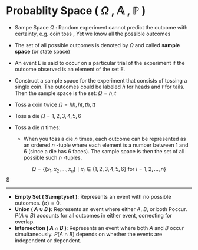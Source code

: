 # Probablity Space ( $\Omega$ , $\mathbb{A}$ , $\mathbb{P}$ )

- Sampe Space $\Omega$ : Random experiment cannot predict the outcome with certainty, e.g. coin toss , Yet we know all the possible outcomes
- The set of all possible outcomes is denoted by $\Omega$ and called **sample space** (or state space)

- An event E is said to occur on a particular trial of the experiment if the outcome observed is an element of the set E.

- Construct a sample space for the experiment that consists of tossing a single coin. The outcomes could be labeled  $h$ for heads and  $t$ for tails. Then the sample space is the set: $\Omega ={h,t}$

- Toss a coin twice $\Omega ={hh, ht, th, tt}$

- Toss a die $\Omega ={1,2,3,4,5,6}$

- Toss a die $n$ times:
    - When you toss a die $n$ times, each outcome can be represented as an ordered $n$ -tuple where each element is a number between 1 and 6 (since a die has 6 faces). The sample space is then the set of all possible such $n$ -tuples.

$$\Omega = \{(x_1, x_2, \dots, x_n) \mid x_i \in \{1, 2, 3, 4, 5, 6\} \text{ for } i = 1, 2, \dots, n\}$$
$

***

- **Empty Set ( $\emptyset )**: Represents an event with no possible outcomes. $(\emptyset) = 0$.
- **Union ( $A \cup B$ )**: Represents an event where either $A$, $B$, or both Poccur. $P(A \cup B)$ accounts for all outcomes in either event, correcting for overlap.
- **Intersection ( $A \cap B$ )**: Represents an event where both $A$ and $B$ occur simultaneously. $P(A \cap B)$ depends on whether the events are independent or dependent.

